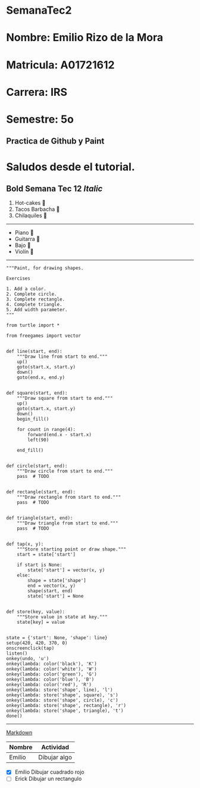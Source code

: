 # SemanaTec2
# Nombre: Emilio Rizo de la Mora
# Matricula: A01721612
# Carrera: IRS
# Semestre: 5o
## Practica de Github y Paint
# Saludos desde el tutorial.


**Bold Semana Tec 12**
*Italic*
---
1. Hot-cakes 🥞
2. Tacos Barbacha 🌮
3. Chilaquiles 🌮

---
- Piano 🎹
- Guitarra 🎸
- Bajo 🎸
- Violín 🎻
---
```
"""Paint, for drawing shapes.

Exercises

1. Add a color.
2. Complete circle.
3. Complete rectangle.
4. Complete triangle.
5. Add width parameter.
"""

from turtle import *

from freegames import vector


def line(start, end):
    """Draw line from start to end."""
    up()
    goto(start.x, start.y)
    down()
    goto(end.x, end.y)


def square(start, end):
    """Draw square from start to end."""
    up()
    goto(start.x, start.y)
    down()
    begin_fill()

    for count in range(4):
        forward(end.x - start.x)
        left(90)

    end_fill()


def circle(start, end):
    """Draw circle from start to end."""
    pass  # TODO


def rectangle(start, end):
    """Draw rectangle from start to end."""
    pass  # TODO


def triangle(start, end):
    """Draw triangle from start to end."""
    pass  # TODO


def tap(x, y):
    """Store starting point or draw shape."""
    start = state['start']

    if start is None:
        state['start'] = vector(x, y)
    else:
        shape = state['shape']
        end = vector(x, y)
        shape(start, end)
        state['start'] = None


def store(key, value):
    """Store value in state at key."""
    state[key] = value


state = {'start': None, 'shape': line}
setup(420, 420, 370, 0)
onscreenclick(tap)
listen()
onkey(undo, 'u')
onkey(lambda: color('black'), 'K')
onkey(lambda: color('white'), 'W')
onkey(lambda: color('green'), 'G')
onkey(lambda: color('blue'), 'B')
onkey(lambda: color('red'), 'R')
onkey(lambda: store('shape', line), 'l')
onkey(lambda: store('shape', square), 's')
onkey(lambda: store('shape', circle), 'c')
onkey(lambda: store('shape', rectangle), 'r')
onkey(lambda: store('shape', triangle), 't')
done()
```

---
[Markdown](https://www.markdownguide.org/cheat-sheet/)

| Nombre | Actividad |
| -------- | -------- |
| Emilio | Dibujar algo |

- [x] Emilio Dibujar cuadrado rojo
- [ ] Erick Dibujar un rectangulo
